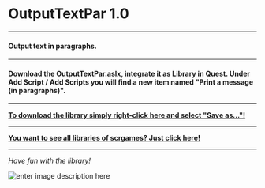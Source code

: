 # OutputTextPar 1.0
---
#### Output text in paragraphs.
---
#### Download the OutputTextPar.aslx, integrate it as Library in Quest. Under Add Script / Add Scripts you will find a new item named "Print a message (in paragraphs)".
---

**[To download the library simply right-click here and select "Save as..."!](https://github.com/scrgames/quest_libraries/raw/master/OutputTextPar/OutputTextPar.aslx)**

---
**[You want to see all libraries of scrgames? Just click here!](https://github.com/scrgames/quest_libraries)**

---

*Have fun with the library!*

![enter image description here](https://raw.githubusercontent.com/scrgames/quest_libraries/master/scriptgames.png)